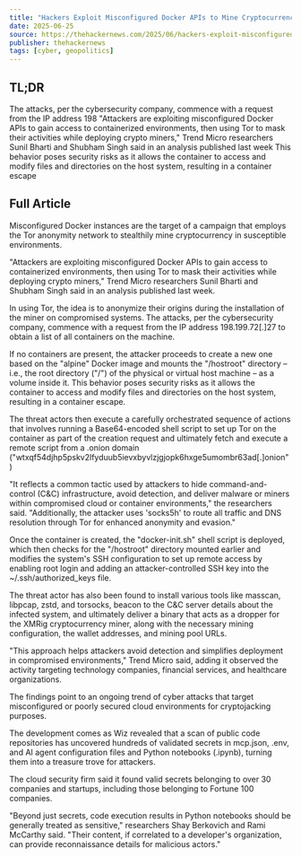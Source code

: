 ```yaml
---
title: "Hackers Exploit Misconfigured Docker APIs to Mine Cryptocurrency via Tor Network"
date: 2025-06-25
source: https://thehackernews.com/2025/06/hackers-exploit-misconfigured-docker.html
publisher: thehackernews
tags: [cyber, geopolitics]
---
```


## TL;DR

The attacks, per the cybersecurity company, commence with a request from the IP address 198 "Attackers are exploiting misconfigured Docker APIs to gain access to containerized environments, then using Tor to mask their activities while deploying crypto miners," Trend Micro researchers Sunil Bharti and Shubham Singh said in an analysis published last week This behavior poses security risks as it allows the container to access and modify files and directories on the host system, resulting in a container escape

## Full Article

Misconfigured Docker instances are the target of a campaign that employs the Tor anonymity network to stealthily mine cryptocurrency in susceptible environments.

"Attackers are exploiting misconfigured Docker APIs to gain access to containerized environments, then using Tor to mask their activities while deploying crypto miners," Trend Micro researchers Sunil Bharti and Shubham Singh said in an analysis published last week.

In using Tor, the idea is to anonymize their origins during the installation of the miner on compromised systems. The attacks, per the cybersecurity company, commence with a request from the IP address 198.199.72[.]27 to obtain a list of all containers on the machine.

If no containers are present, the attacker proceeds to create a new one based on the "alpine" Docker image and mounts the "/hostroot" directory – i.e., the root directory ("/") of the physical or virtual host machine – as a volume inside it. This behavior poses security risks as it allows the container to access and modify files and directories on the host system, resulting in a container escape.

The threat actors then execute a carefully orchestrated sequence of actions that involves running a Base64-encoded shell script to set up Tor on the container as part of the creation request and ultimately fetch and execute a remote script from a .onion domain ("wtxqf54djhp5pskv2lfyduub5ievxbyvlzjgjopk6hxge5umombr63ad[.]onion")

"It reflects a common tactic used by attackers to hide command-and-control (C&C) infrastructure, avoid detection, and deliver malware or miners within compromised cloud or container environments," the researchers said. "Additionally, the attacker uses 'socks5h' to route all traffic and DNS resolution through Tor for enhanced anonymity and evasion."

Once the container is created, the "docker-init.sh" shell script is deployed, which then checks for the "/hostroot" directory mounted earlier and modifies the system's SSH configuration to set up remote access by enabling root login and adding an attacker-controlled SSH key into the ~/.ssh/authorized_keys file.

The threat actor has also been found to install various tools like masscan, libpcap, zstd, and torsocks, beacon to the C&C server details about the infected system, and ultimately deliver a binary that acts as a dropper for the XMRig cryptocurrency miner, along with the necessary mining configuration, the wallet addresses, and mining pool URLs.

"This approach helps attackers avoid detection and simplifies deployment in compromised environments," Trend Micro said, adding it observed the activity targeting technology companies, financial services, and healthcare organizations.

The findings point to an ongoing trend of cyber attacks that target misconfigured or poorly secured cloud environments for cryptojacking purposes.

The development comes as Wiz revealed that a scan of public code repositories has uncovered hundreds of validated secrets in mcp.json, .env, and AI agent configuration files and Python notebooks (.ipynb), turning them into a treasure trove for attackers.

The cloud security firm said it found valid secrets belonging to over 30 companies and startups, including those belonging to Fortune 100 companies.

"Beyond just secrets, code execution results in Python notebooks should be generally treated as sensitive," researchers Shay Berkovich and Rami McCarthy said. "Their content, if correlated to a developer's organization, can provide reconnaissance details for malicious actors."